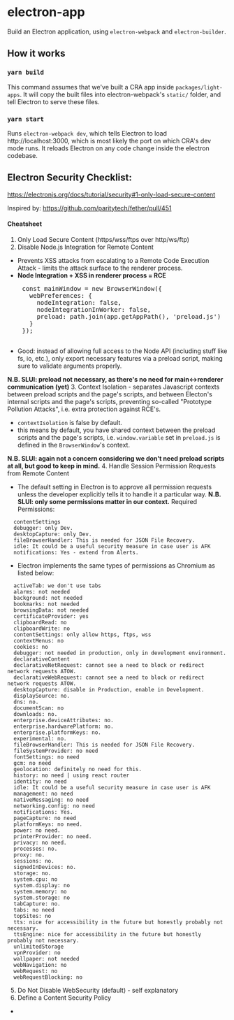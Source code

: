 # electron-app

Build an Electron application, using `electron-webpack` and `electron-builder`.

## How it works

### `yarn build`

This command assumes that we've built a CRA app inside `packages/light-apps`. It will copy the built files into electron-webpack's `static/` folder, and tell Electron to serve these files.

### `yarn start`

Runs `electron-webpack dev`, which tells Electron to load http://localhost:3000, which is most likely the port on which CRA's dev mode runs. It reloads Electron on any code change inside the electron codebase.

## Electron Security Checklist:
https://electronjs.org/docs/tutorial/security#1-only-load-secure-content

Inspired by: https://github.com/paritytech/fether/pull/451

#### Cheatsheet
1. Only Load Secure Content (https/wss/ftps over http/ws/ftp)
2. Disable Node.js Integration for Remote Content
  * Prevents XSS attacks from escalating to a Remote Code Execution Attack - limits the attack surface to the renderer process.
  * **Node Integration + XSS in renderer process = RCE**
  <pre>
    const mainWindow = new BrowserWindow({
      webPreferences: {
        nodeIntegration: false,
        nodeIntegrationInWorker: false,
        preload: path.join(app.getAppPath(), 'preload.js')
      }
    });
  </pre>
  * Good: instead of allowing full access to the Node API (including stuff like fs, io, etc.), only export necessary features via a preload script, making sure to validate arguments properly.

  **N.B. SLUI: preload not necessary, as there's no need for main<->renderer communication (yet)**
3. Context Isolation - separates Javascript contexts between preload scripts and the page's scripts, and between Electon's internal scripts and the page's scripts, preventing so-called "Prototype Pollution Attacks", i.e. extra protection against RCE's.
  * `contextIsolation` is false by default.
  * this means by default, you have shared context between the preload scripts and the page's scripts, i.e. `window.variable` set in `preload.js` is defined in the `BrowserWindow`'s context.

  **N.B. SLUI: again not a concern considering we don't need preload scripts at all, but good to keep in mind.**
4. Handle Session Permission Requests from Remote Content
  * The default setting in Electron is to approve all permission requests unless the developer explicitly tells it to handle it a particular way.
  **N.B. SLUI: only some permissions matter in our context.**
  Required Permissions:
  ```
    contentSettings
    debugger: only Dev.
    desktopCapture: only Dev.
    fileBrowserHandler: This is needed for JSON File Recovery.
    idle: It could be a useful security measure in case user is AFK
    notifications: Yes - extend from Alerts.
  ```

  * Electron implements the same types of permissions as Chromium as listed below:
  ```
    activeTab: we don't use tabs
    alarms: not needed
    background: not needed
    bookmarks: not needed
    browsingData: not needed
    certificateProvider: yes
    clipboardRead: no
    clipboardWrite: no
    contentSettings: only allow https, ftps, wss
    contextMenus: no
    cookies: no
    debugger: not needed in production, only in development environment.
    declarativeContent
    declarativeNetRequest: cannot see a need to block or redirect network requests ATOW.
    declarativeWebRequest: cannot see a need to block or redirect network requests ATOW.
    desktopCapture: disable in Production, enable in Development.
    displaySource: no.
    dns: no.
    documentScan: no
    downloads: no.
    enterprise.deviceAttributes: no.
    enterprise.hardwarePlatform: no.
    enterprise.platformKeys: no.
    experimental: no.
    fileBrowserHandler: This is needed for JSON File Recovery.
    fileSystemProvider: no need
    fontSettings: no need
    gcm: no need
    geolocation: definitely no need for this.
    history: no need | using react router
    identity: no need
    idle: It could be a useful security measure in case user is AFK
    management: no need
    nativeMessaging: no need
    networking.config: no need
    notifications: Yes.
    pageCapture: no need
    platformKeys: no need.
    power: no need.
    printerProvider: no need.
    privacy: no need.
    processes: no.
    proxy: no.
    sessions: no.
    signedInDevices: no.
    storage: no.
    system.cpu: no
    system.display: no
    system.memory: no
    system.storage: no
    tabCapture: no.
    tabs: no need
    topSites: no
    tts: nice for accessibility in the future but honestly probably not necessary.
    ttsEngine: nice for accessibility in the future but honestly probably not necessary.
    unlimitedStorage
    vpnProvider: no
    wallpaper: not needed
    webNavigation: no
    webRequest: no
    webRequestBlocking: no
  ```
5. Do Not Disable WebSecurity (default) - self explanatory
6. Define a Content Security Policy
  * 
